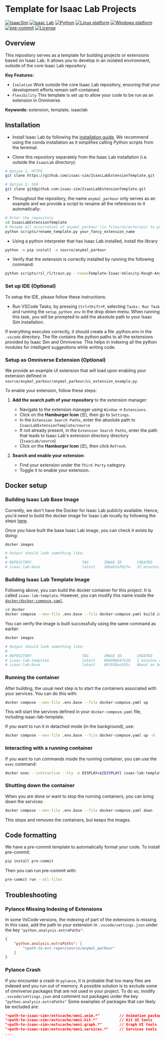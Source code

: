 # Template for Isaac Lab Projects

[![IsaacSim](https://img.shields.io/badge/IsaacSim-4.5.0-silver.svg)](https://docs.omniverse.nvidia.com/isaacsim/latest/overview.html)
[![Isaac Lab](https://img.shields.io/badge/IsaacLab-2.1.0-silver)](https://isaac-sim.github.io/IsaacLab)
[![Python](https://img.shields.io/badge/python-3.10-blue.svg)](https://docs.python.org/3/whatsnew/3.10.html)
[![Linux platform](https://img.shields.io/badge/platform-linux--64-orange.svg)](https://releases.ubuntu.com/20.04/)
[![Windows platform](https://img.shields.io/badge/platform-windows--64-orange.svg)](https://www.microsoft.com/en-us/)
[![pre-commit](https://img.shields.io/badge/pre--commit-enabled-brightgreen?logo=pre-commit&logoColor=white)](https://pre-commit.com/)
[![License](https://img.shields.io/badge/license-MIT-yellow.svg)](https://opensource.org/license/mit)

## Overview

This repository serves as a template for building projects or extensions based on Isaac Lab. It allows you to develop in an isolated environment, outside of the core Isaac Lab repository.

**Key Features:**

- `Isolation` Work outside the core Isaac Lab repository, ensuring that your development efforts remain self-contained.
- `Flexibility` This template is set up to allow your code to be run as an extension in Omniverse.

**Keywords:** extension, template, isaaclab

## Installation

- Install Isaac Lab by following the [installation guide](https://isaac-sim.github.io/IsaacLab/main/source/setup/installation/index.html). We recommend using the conda installation as it simplifies calling Python scripts from the terminal.

- Clone this repository separately from the Isaac Lab installation (i.e. outside the `IsaacLab` directory):

```bash
# Option 1: HTTPS
git clone https://github.com/isaac-sim/IsaacLabExtensionTemplate.git

# Option 2: SSH
git clone git@github.com:isaac-sim/IsaacLabExtensionTemplate.git
```

- Throughout the repository, the name `anymal_parkour` only serves as an example and we provide a script to rename all the references to it automatically:

```bash
# Enter the repository
cd IsaacLabExtensionTemplate
# Rename all occurrences of anymal_parkour (in files/directories) to your_fancy_extension_name
python scripts/rename_template.py your_fancy_extension_name
```

- Using a python interpreter that has Isaac Lab installed, install the library

```bash
python -m pip install -e source/anymal_parkour
```

- Verify that the extension is correctly installed by running the following command:

```bash
python scripts/rsl_rl/train.py --task=Template-Isaac-Velocity-Rough-Anymal-D-v0
```

### Set up IDE (Optional)

To setup the IDE, please follow these instructions:

- Run VSCode Tasks, by pressing `Ctrl+Shift+P`, selecting `Tasks: Run Task` and running the `setup_python_env` in the drop down menu. When running this task, you will be prompted to add the absolute path to your Isaac Sim installation.

If everything executes correctly, it should create a file .python.env in the `.vscode` directory. The file contains the python paths to all the extensions provided by Isaac Sim and Omniverse. This helps in indexing all the python modules for intelligent suggestions while writing code.

### Setup as Omniverse Extension (Optional)

We provide an example UI extension that will load upon enabling your extension defined in `source/anymal_parkour/anymal_parkour/ui_extension_example.py`.

To enable your extension, follow these steps:

1. **Add the search path of your repository** to the extension manager:
    - Navigate to the extension manager using `Window` -> `Extensions`.
    - Click on the **Hamburger Icon** (☰), then go to `Settings`.
    - In the `Extension Search Paths`, enter the absolute path to `IsaacLabExtensionTemplate/source`
    - If not already present, in the `Extension Search Paths`, enter the path that leads to Isaac Lab's extension directory directory (`IsaacLab/source`)
    - Click on the **Hamburger Icon** (☰), then click `Refresh`.

2. **Search and enable your extension**:
    - Find your extension under the `Third Party` category.
    - Toggle it to enable your extension.

## Docker setup

### Building Isaac Lab Base Image

Currently, we don't have the Docker for Isaac Lab publicly available. Hence, you'd need to build the docker image
for Isaac Lab locally by following the steps [here](https://isaac-sim.github.io/IsaacLab/main/source/deployment/index.html).

Once you have built the base Isaac Lab image, you can check it exists by doing:

```bash
docker images

# Output should look something like:
#
# REPOSITORY                       TAG       IMAGE ID       CREATED          SIZE
# isaac-lab-base                   latest    28be62af627e   32 minutes ago   18.9GB
```

### Building Isaac Lab Template Image

Following above, you can build the docker container for this project. It is called `isaac-lab-template`. However,
you can modify this name inside the [`docker/docker-compose.yaml`](docker/docker-compose.yaml).

```bash
cd docker
docker compose --env-file .env.base --file docker-compose.yaml build isaac-lab-template
```

You can verify the image is built successfully using the same command as earlier:

```bash
docker images

# Output should look something like:
#
# REPOSITORY                       TAG       IMAGE ID       CREATED             SIZE
# isaac-lab-template               latest    00b00b647e1b   2 minutes ago       18.9GB
# isaac-lab-base                   latest    892938acb55c   About an hour ago   18.9GB
```

### Running the container

After building, the usual next step is to start the containers associated with your services. You can do this with:

```bash
docker compose --env-file .env.base --file docker-compose.yaml up
```

This will start the services defined in your `docker-compose.yaml` file, including isaac-lab-template.

If you want to run it in detached mode (in the background), use:

```bash
docker compose --env-file .env.base --file docker-compose.yaml up -d
```

### Interacting with a running container

If you want to run commands inside the running container, you can use the `exec` command:

```bash
docker exec --interactive --tty -e DISPLAY=${DISPLAY} isaac-lab-template /bin/bash
```

### Shutting down the container

When you are done or want to stop the running containers, you can bring down the services:

```bash
docker compose --env-file .env.base --file docker-compose.yaml down
```

This stops and removes the containers, but keeps the images.

## Code formatting

We have a pre-commit template to automatically format your code.
To install pre-commit:

```bash
pip install pre-commit
```

Then you can run pre-commit with:

```bash
pre-commit run --all-files
```

## Troubleshooting

### Pylance Missing Indexing of Extensions

In some VsCode versions, the indexing of part of the extensions is missing. In this case, add the path to your extension in `.vscode/settings.json` under the key `"python.analysis.extraPaths"`.

```json
{
    "python.analysis.extraPaths": [
        "<path-to-ext-repo>/source/anymal_parkour"
    ]
}
```

### Pylance Crash

If you encounter a crash in `pylance`, it is probable that too many files are indexed and you run out of memory.
A possible solution is to exclude some of omniverse packages that are not used in your project.
To do so, modify `.vscode/settings.json` and comment out packages under the key `"python.analysis.extraPaths"`
Some examples of packages that can likely be excluded are:

```json
"<path-to-isaac-sim>/extscache/omni.anim.*"         // Animation packages
"<path-to-isaac-sim>/extscache/omni.kit.*"          // Kit UI tools
"<path-to-isaac-sim>/extscache/omni.graph.*"        // Graph UI tools
"<path-to-isaac-sim>/extscache/omni.services.*"     // Services tools
...
```
